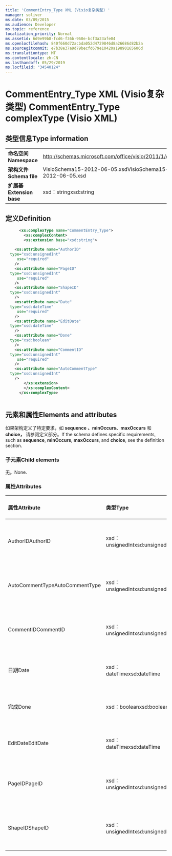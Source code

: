 ```yaml
---
title: 'CommentEntry_Type XML (Visio复杂类型) '
manager: soliver
ms.date: 03/09/2015
ms.audience: Developer
ms.topic: reference
localization_priority: Normal
ms.assetid: 6d9e99b8-fcd6-f36b-960e-bcf3a23afe04
ms.openlocfilehash: 840f660d72acbda052d4729846d8a26686d82b2a
ms.sourcegitcommit: e7b38e37a9d79becfd679e10420a19890165606d
ms.translationtype: MT
ms.contentlocale: zh-CN
ms.lasthandoff: 05/29/2019
ms.locfileid: "34540124"
---
```

# <a name="commententry_type-complextype-visio-xml"></a><span data-ttu-id="ba069-102">CommentEntry_Type XML (Visio复杂类型) </span><span class="sxs-lookup"><span data-stu-id="ba069-102">CommentEntry_Type complexType (Visio XML)</span></span>

## <a name="type-information"></a><span data-ttu-id="ba069-103">类型信息</span><span class="sxs-lookup"><span data-stu-id="ba069-103">Type information</span></span>

|||
|:-----|:-----|
|<span data-ttu-id="ba069-104">**命名空间**</span><span class="sxs-lookup"><span data-stu-id="ba069-104">**Namespace**</span></span> <br/> |http://schemas.microsoft.com/office/visio/2011/1/core  <br/> |
|<span data-ttu-id="ba069-105">**架构文件**</span><span class="sxs-lookup"><span data-stu-id="ba069-105">**Schema file**</span></span> <br/> |<span data-ttu-id="ba069-106">VisioSchema15-2012-06-05.xsd</span><span class="sxs-lookup"><span data-stu-id="ba069-106">VisioSchema15-2012-06-05.xsd</span></span>  <br/> |
|<span data-ttu-id="ba069-107">**扩展基**</span><span class="sxs-lookup"><span data-stu-id="ba069-107">**Extension base**</span></span> <br/> |<span data-ttu-id="ba069-108">xsd：string</span><span class="sxs-lookup"><span data-stu-id="ba069-108">xsd:string</span></span>  <br/> |
   
## <a name="definition"></a><span data-ttu-id="ba069-109">定义</span><span class="sxs-lookup"><span data-stu-id="ba069-109">Definition</span></span>

```XML
      <xs:complexType name="CommentEntry_Type">
        <xs:complexContent>
        <xs:extension base="xsd:string">
      
    <xs:attribute name="AuthorID"
  type="xsd:unsignedInt"
     use="required"
    />
    <xs:attribute name="PageID"
  type="xsd:unsignedInt"
     use="required"
    />
    <xs:attribute name="ShapeID"
  type="xsd:unsignedInt"
    />
    <xs:attribute name="Date"
  type="xsd:dateTime"
     use="required"
    />
    <xs:attribute name="EditDate"
  type="xsd:dateTime"
    />
    <xs:attribute name="Done"
  type="xsd:boolean"
    />
    <xs:attribute name="CommentID"
  type="xsd:unsignedInt"
     use="required"
    />
    <xs:attribute name="AutoCommentType"
  type="xsd:unsignedInt"
    />
        </xs:extension>
        </xs:complexContent>
      </xs:complexType>
      
```

## <a name="elements-and-attributes"></a><span data-ttu-id="ba069-110">元素和属性</span><span class="sxs-lookup"><span data-stu-id="ba069-110">Elements and attributes</span></span>

<span data-ttu-id="ba069-111">如果架构定义了特定要求，如 **sequence** **、minOccurs、maxOccurs** 和 **choice，** 请参阅定义部分。</span><span class="sxs-lookup"><span data-stu-id="ba069-111">If the schema defines specific requirements, such as **sequence**, **minOccurs**, **maxOccurs**, and **choice**, see the definition section.</span></span> 
  
### <a name="child-elements"></a><span data-ttu-id="ba069-112">子元素</span><span class="sxs-lookup"><span data-stu-id="ba069-112">Child elements</span></span>

<span data-ttu-id="ba069-113">无。</span><span class="sxs-lookup"><span data-stu-id="ba069-113">None.</span></span>
  
### <a name="attributes"></a><span data-ttu-id="ba069-114">属性</span><span class="sxs-lookup"><span data-stu-id="ba069-114">Attributes</span></span>

|<span data-ttu-id="ba069-115">**属性**</span><span class="sxs-lookup"><span data-stu-id="ba069-115">**Attribute**</span></span>|<span data-ttu-id="ba069-116">**类型**</span><span class="sxs-lookup"><span data-stu-id="ba069-116">**Type**</span></span>|<span data-ttu-id="ba069-117">**必需**</span><span class="sxs-lookup"><span data-stu-id="ba069-117">**Required**</span></span>|<span data-ttu-id="ba069-118">**描述**</span><span class="sxs-lookup"><span data-stu-id="ba069-118">**Description**</span></span>|<span data-ttu-id="ba069-119">**可能的值**</span><span class="sxs-lookup"><span data-stu-id="ba069-119">**Possible values**</span></span>|
|:-----|:-----|:-----|:-----|:-----|
|<span data-ttu-id="ba069-120">AuthorID</span><span class="sxs-lookup"><span data-stu-id="ba069-120">AuthorID</span></span>  <br/> |<span data-ttu-id="ba069-121">xsd：unsignedInt</span><span class="sxs-lookup"><span data-stu-id="ba069-121">xsd:unsignedInt</span></span>  <br/> |<span data-ttu-id="ba069-122">必需</span><span class="sxs-lookup"><span data-stu-id="ba069-122">required</span></span>  <br/> ||<span data-ttu-id="ba069-123">xsd：unsignedInt 类型的值。</span><span class="sxs-lookup"><span data-stu-id="ba069-123">Values of the xsd:unsignedInt type.</span></span>  <br/> |
|<span data-ttu-id="ba069-124">AutoCommentType</span><span class="sxs-lookup"><span data-stu-id="ba069-124">AutoCommentType</span></span>  <br/> |<span data-ttu-id="ba069-125">xsd：unsignedInt</span><span class="sxs-lookup"><span data-stu-id="ba069-125">xsd:unsignedInt</span></span>  <br/> |<span data-ttu-id="ba069-126">可选</span><span class="sxs-lookup"><span data-stu-id="ba069-126">optional</span></span>  <br/> ||<span data-ttu-id="ba069-127">xsd：unsignedInt 类型的值。</span><span class="sxs-lookup"><span data-stu-id="ba069-127">Values of the xsd:unsignedInt type.</span></span>  <br/> |
|<span data-ttu-id="ba069-128">CommentID</span><span class="sxs-lookup"><span data-stu-id="ba069-128">CommentID</span></span>  <br/> |<span data-ttu-id="ba069-129">xsd：unsignedInt</span><span class="sxs-lookup"><span data-stu-id="ba069-129">xsd:unsignedInt</span></span>  <br/> |<span data-ttu-id="ba069-130">必需</span><span class="sxs-lookup"><span data-stu-id="ba069-130">required</span></span>  <br/> ||<span data-ttu-id="ba069-131">xsd：unsignedInt 类型的值。</span><span class="sxs-lookup"><span data-stu-id="ba069-131">Values of the xsd:unsignedInt type.</span></span>  <br/> |
|<span data-ttu-id="ba069-132">日期</span><span class="sxs-lookup"><span data-stu-id="ba069-132">Date</span></span>  <br/> |<span data-ttu-id="ba069-133">xsd：dateTime</span><span class="sxs-lookup"><span data-stu-id="ba069-133">xsd:dateTime</span></span>  <br/> |<span data-ttu-id="ba069-134">必需</span><span class="sxs-lookup"><span data-stu-id="ba069-134">required</span></span>  <br/> ||<span data-ttu-id="ba069-135">xsd：dateTime 类型的值。</span><span class="sxs-lookup"><span data-stu-id="ba069-135">Values of the xsd:dateTime type.</span></span>  <br/> |
|<span data-ttu-id="ba069-136">完成</span><span class="sxs-lookup"><span data-stu-id="ba069-136">Done</span></span>  <br/> |<span data-ttu-id="ba069-137">xsd：boolean</span><span class="sxs-lookup"><span data-stu-id="ba069-137">xsd:boolean</span></span>  <br/> |<span data-ttu-id="ba069-138">可选</span><span class="sxs-lookup"><span data-stu-id="ba069-138">optional</span></span>  <br/> ||<span data-ttu-id="ba069-139">xsd：boolean 类型的值。</span><span class="sxs-lookup"><span data-stu-id="ba069-139">Values of the xsd:boolean type.</span></span>  <br/> |
|<span data-ttu-id="ba069-140">EditDate</span><span class="sxs-lookup"><span data-stu-id="ba069-140">EditDate</span></span>  <br/> |<span data-ttu-id="ba069-141">xsd：dateTime</span><span class="sxs-lookup"><span data-stu-id="ba069-141">xsd:dateTime</span></span>  <br/> |<span data-ttu-id="ba069-142">可选</span><span class="sxs-lookup"><span data-stu-id="ba069-142">optional</span></span>  <br/> ||<span data-ttu-id="ba069-143">xsd：dateTime 类型的值。</span><span class="sxs-lookup"><span data-stu-id="ba069-143">Values of the xsd:dateTime type.</span></span>  <br/> |
|<span data-ttu-id="ba069-144">PageID</span><span class="sxs-lookup"><span data-stu-id="ba069-144">PageID</span></span>  <br/> |<span data-ttu-id="ba069-145">xsd：unsignedInt</span><span class="sxs-lookup"><span data-stu-id="ba069-145">xsd:unsignedInt</span></span>  <br/> |<span data-ttu-id="ba069-146">必需</span><span class="sxs-lookup"><span data-stu-id="ba069-146">required</span></span>  <br/> ||<span data-ttu-id="ba069-147">xsd：unsignedInt 类型的值。</span><span class="sxs-lookup"><span data-stu-id="ba069-147">Values of the xsd:unsignedInt type.</span></span>  <br/> |
|<span data-ttu-id="ba069-148">ShapeID</span><span class="sxs-lookup"><span data-stu-id="ba069-148">ShapeID</span></span>  <br/> |<span data-ttu-id="ba069-149">xsd：unsignedInt</span><span class="sxs-lookup"><span data-stu-id="ba069-149">xsd:unsignedInt</span></span>  <br/> |<span data-ttu-id="ba069-150">可选</span><span class="sxs-lookup"><span data-stu-id="ba069-150">optional</span></span>  <br/> ||<span data-ttu-id="ba069-151">xsd：unsignedInt 类型的值。</span><span class="sxs-lookup"><span data-stu-id="ba069-151">Values of the xsd:unsignedInt type.</span></span>  <br/> |
   

